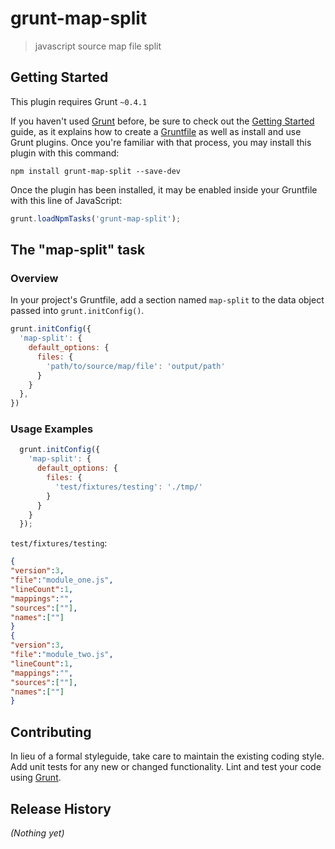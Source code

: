 # grunt-map-split

> javascript source map file split

## Getting Started
This plugin requires Grunt `~0.4.1`

If you haven't used [Grunt](http://gruntjs.com/) before, be sure to check out the [Getting Started](http://gruntjs.com/getting-started) guide, as it explains how to create a [Gruntfile](http://gruntjs.com/sample-gruntfile) as well as install and use Grunt plugins. Once you're familiar with that process, you may install this plugin with this command:

```shell
npm install grunt-map-split --save-dev
```

Once the plugin has been installed, it may be enabled inside your Gruntfile with this line of JavaScript:

```js
grunt.loadNpmTasks('grunt-map-split');
```

## The "map-split" task

### Overview
In your project's Gruntfile, add a section named `map-split` to the data object passed into `grunt.initConfig()`.

```js
grunt.initConfig({
  'map-split': {
    default_options: {
      files: {
        'path/to/source/map/file': 'output/path'
      }
    }
  },
})
```

### Usage Examples

```js
  grunt.initConfig({
    'map-split': {
      default_options: {
        files: {
          'test/fixtures/testing': './tmp/'
        }
      }
    }
  });
```

`test/fixtures/testing`:

```json
{
"version":3,
"file":"module_one.js",
"lineCount":1,
"mappings":"",
"sources":[""],
"names":[""]
}
{
"version":3,
"file":"module_two.js",
"lineCount":1,
"mappings":"",
"sources":[""],
"names":[""]
}
```

## Contributing
In lieu of a formal styleguide, take care to maintain the existing coding style. Add unit tests for any new or changed functionality. Lint and test your code using [Grunt](http://gruntjs.com/).

## Release History
_(Nothing yet)_
